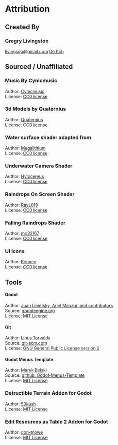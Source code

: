 # Attribution
## Created By

### Gregry Livingston
livingsgb@gmail.com
[On Itch](https://gregry.itch.io/)  


## Sourced / Unaffiliated

### Music By Cynicmusic
Author: [Cynicmusic](cynicmusic.com)  
License: [CC0 license](https://creativecommons.org/publicdomain/zero/1.0/)

### 3d Models by Quaternius
Author: [Quaternius](https://quaternius.com/)  
License: [CC0 license](https://creativecommons.org/publicdomain/zero/1.0/)

### Water surface shader adapted from
Author: [Megalithium](https://godotshaders.com/shader/toon-style-3d-water-shader-no-textures-needed/)  
License: [CC0 license](https://creativecommons.org/publicdomain/zero/1.0/)

### Underwater Camera Shader
Author: [Hylocereus](https://godotshaders.com/shader/underwater-camera-effect/)  
License: [CC0 license](https://creativecommons.org/publicdomain/zero/1.0/)

### Raindrops On Screen Shader
Author: [RayL019](https://godotshaders.com/shader/rain-drops-on-screen-notexture/)  
License: [CC0 license](https://creativecommons.org/publicdomain/zero/1.0/)

### Falling Raindrops Shader
Author: [mo32167](https://godotshaders.com/shader/simple-rain-snow-shader/)  
License: [CC0 license](https://creativecommons.org/publicdomain/zero/1.0/)

### UI Icons
Author: [Kenney](https://kenney.nl/assets/input-prompts)  
License: [CC0 license](https://creativecommons.org/publicdomain/zero/1.0/)




## Tools
#### Godot
Author: [Juan Linietsky, Ariel Manzur, and contributors](https://godotengine.org/contact)  
Source: [godotengine.org](https://godotengine.org/)  
License: [MIT License](https://github.com/godotengine/godot/blob/master/LICENSE.txt) 

#### Git
Author: [Linus Torvalds](https://github.com/torvalds)  
Source: [git-scm.com](https://git-scm.com/downloads)  
License: [GNU General Public License version 2](https://opensource.org/licenses/GPL-2.0)

#### Godot Menus Template
Author: [Marek Belski](https://github.com/Maaack/Godot-Menus-Template/graphs/contributors)  
Source: [github: Godot-Menus-Template](https://github.com/Maaack/Godot-Menus-Template)  
License: [MIT License](LICENSE.txt)  

### Detructible Terrain Addon for Godot
Author: [50kush](https://godotengine.org/asset-library/asset/2813)  
License: [MIT License]()

### Edit Resources as Table 2 Addon for Godot
Author: [don-tnowe](https://godotengine.org/asset-library/asset/1479)  
License: [MIT License]()
